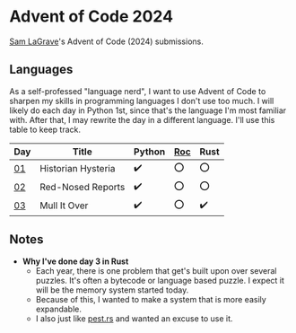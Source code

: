 # Advent of Code 2024

[Sam LaGrave](https://samlagrave.com/)'s Advent of Code (2024) submissions.

## Languages

As a self-professed "language nerd", I want to use Advent of Code to sharpen my skills in programming languages I don't use too much. I will likely do each day in Python 1st, since that's the language I'm most familiar with. After that, I may rewrite the day in a different language. I'll use this table to keep track.

| Day             | Title              | Python              | [Roc](https://www.roc-lang.org/) | Rust               |
| --------------- | ------------------ | ------------------- | -------------------------------- | ------------------ |
| [01](./day01/)  | Historian Hysteria | :heavy_check_mark:  | :o:                              | :o:                |
| [02](./day02/)  | Red-Nosed Reports  | :heavy_check_mark:  | :o:                              | :o:                |
| [03](./day03/)  | Mull It Over       | :heavy_check_mark:  | :o:                              | :heavy_check_mark: |

## Notes

- **Why I've done day 3 in Rust**
  - Each year, there is one problem that get's built upon over several puzzles. It's often a bytecode or language based puzzle. I expect it will be the memory system started today.
  - Because of this, I wanted to make a system that is more easily expandable.
  - I also just like [pest.rs](https://pest.rs) and wanted an excuse to use it.
